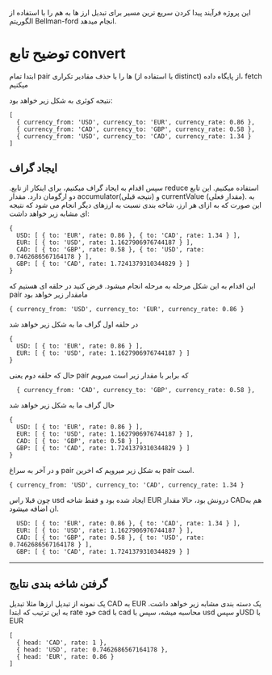 
این پروژه فرآیند پیدا کردن سریع ترین مسیر برای تبدیل ارز ها به هم را با استفاده از الگوریتم Bellman-ford انجام میدهد.



# توضیح تابع convert

ابتدا تمام pair ها را با حذف مقادیر تکراری (با استفاده از distinct) از پایگاه داده، fetch میکنیم

نتیجه کوئری به شکل زیر خواهد بود:

```
[
  { currency_from: 'USD', currency_to: 'EUR', currency_rate: 0.86 },
  { currency_from: 'CAD', currency_to: 'GBP', currency_rate: 0.58 },
  { currency_from: 'USD', currency_to: 'CAD', currency_rate: 1.34 }
]

```
## ایجاد گراف

.سپس اقدام به ایجاد گراف میکنیم، برای اینکار از تابع reduce استفاده میکنیم. این تابع دو ارگومان دارد. مقدار accumulator(نتیجه قبلی) و currentValue (مقدار فعلی).
به این صورت که به ازای هر ارز، شاخه بندی نسبت به ارزهای دیگر انجام می شود که نتیجه ای مشابه زیر خواهد داشت:
```
{
  USD: [ { to: 'EUR', rate: 0.86 }, { to: 'CAD', rate: 1.34 } ],
  EUR: [ { to: 'USD', rate: 1.1627906976744187 } ],
  CAD: [ { to: 'GBP', rate: 0.58 }, { to: 'USD', rate: 0.7462686567164178 } ],
  GBP: [ { to: 'CAD', rate: 1.7241379310344829 } ]
}
```

این اقدام به این شکل مرحله به مرحله انجام میشود. فرض کنید در حلقه ای هستیم که pair مامقدار زیر خواهد بود
```
{ currency_from: 'USD', currency_to: 'EUR', currency_rate: 0.86 }
```
در حلقه اول گراف ما به شکل زیر خواهد شد
```
{
  USD: [ { to: 'EUR', rate: 0.86 } ],
  EUR: [ { to: 'USD', rate: 1.1627906976744187 } ]
}

```

حال که حلقه دوم یعنی pair که برابر با مقدار زیر است میرویم
```aidl
  { currency_from: 'CAD', currency_to: 'GBP', currency_rate: 0.58 },
```

حال گراف ما به شکل زیر خواهد شد
```
{
  USD: [ { to: 'EUR', rate: 0.86 } ],
  EUR: [ { to: 'USD', rate: 1.1627906976744187 } ],
  CAD: [ { to: 'GBP', rate: 0.58 } ],
  GBP: [ { to: 'CAD', rate: 1.7241379310344829 } ]
}

```


و در آخر به سراغ pair به شکل زیر میرویم که اخرین pair است.
```
{ currency_from: 'USD', currency_to: 'CAD', currency_rate: 1.34 }
```


چون قبلا راس usd ایجاد شده بود و فقط شاخه EUR درونش بود، حالا مقدار CADهم به ان اضافه میشود.
```
  USD: [ { to: 'EUR', rate: 0.86 }, { to: 'CAD', rate: 1.34 } ],
  EUR: [ { to: 'USD', rate: 1.1627906976744187 } ],
  CAD: [ { to: 'GBP', rate: 0.58 }, { to: 'USD', rate: 0.7462686567164178 } ],
  GBP: [ { to: 'CAD', rate: 1.7241379310344829 } ]
```

-------------



## گرفتن شاخه بندی نتایج


یک نمونه از تبدیل ارزها مثلا تبدیل CAD به EUR یک دسته بندی مشابه زیر خواهد داشت. به این ترتیب که ابتدا rate  خود cad با cad محاسبه میشه، سپس با usd و سپسUSD  با EUR
```
[
  { head: 'CAD', rate: 1 },
  { head: 'USD', rate: 0.7462686567164178 },
  { head: 'EUR', rate: 0.86 }
]

```


